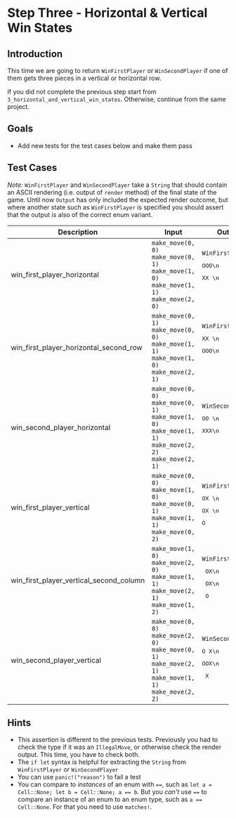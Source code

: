 # Step Three - Horizontal & Vertical Win States

## Introduction

This time we are going to return `WinFirstPlayer` or `WinSecondPlayer` if one of them gets three pieces in a vertical or horizontal row.

If you did not complete the previous step start from `3_horizontal_and_vertical_win_states`. Otherwise, continue from the same project.

## Goals

* Add new tests for the test cases below and make them pass

## Test Cases

*Note:* `WinFirstPlayer` and `WinSecondPlayer` take a `String` that should contain an ASCII rendering (i.e. output of `render` method) of the final state of the game. Until now `Output` has only included the expected render outcome, but where another state such as `WinFirstPlayer` is specified you should assert that the output is also of the correct enum variant.

| Description                             | Input                                                                                                                           | Output                                                                 |
|-----------------------------------------|---------------------------------------------------------------------------------------------------------------------------------|------------------------------------------------------------------------|
| win_first_player_horizontal             | `make_move(0, 0)`<br/>`make_move(0, 1)`</br>`make_move(1, 0)`<br/>`make_move(1, 1)`<br/>`make_move(2, 0)`                       | `WinFirstPlayer`<br/><pre>OOO\n</pre><pre>XX \n   </pre><pre>   </pre> |
| win_first_player_horizontal_second_row  | `make_move(0, 1)`<br/>`make_move(0, 0)`</br>`make_move(1, 1)`<br/>`make_move(1, 0)`<br/>`make_move(2, 1)`                       | `WinFirstPlayer`<br/><pre>XX \n</pre><pre>OOO\n   </pre><pre>   </pre>                      |
| win_second_player_horizontal            | `make_move(0, 0)`<br/>`make_move(0, 1)`</br>`make_move(1, 0)`<br/>`make_move(1, 1)`<br/>`make_move(2, 2)`<br/>`make_move(2, 1)` | `WinSecondPlayer`<br/><pre>OO \n</pre><pre>XXX\n   </pre><pre>   </pre>                      |
| win_first_player_vertical               | `make_move(0, 0)`<br/>`make_move(1, 0)`</br>`make_move(0, 1)`<br/>`make_move(1, 1)`<br/>`make_move(0, 2)`                       | `WinFirstPlayer`<br/><pre>OX \n</pre><pre>OX \n   </pre><pre>O  </pre>                      |
| win_first_player_vertical_second_column | `make_move(1, 0)`<br/>`make_move(2, 0)`</br>`make_move(1, 1)`<br/>`make_move(2, 1)`<br/>`make_move(1, 2)`                       | `WinFirstPlayer`<br/><pre> OX\n</pre><pre> OX\n   </pre><pre> O </pre>                      |
| win_second_player_vertical              | `make_move(0, 0)`<br/>`make_move(2, 0)`</br>`make_move(0, 1)`<br/>`make_move(2, 1)`<br/>`make_move(1, 1)`<br/>`make_move(2, 2)` | `WinSecondPlayer`<br/><pre>O X\n</pre><pre>OOX\n   </pre><pre>  X</pre>                      |

## Hints

* This assertion is different to the previous tests. Previously you had to check the type if it was an `IllegalMove`, or otherwise check the render output. This time, you have to check both.
* The `if let` syntax is helpful for extracting the `String` from `WinFirstPlayer` or `WinSecondPlayer`
* You can use `panic!("reason")` to fail a test
* You can compare to _instances_ of an enum with `==`, such as `let a = Cell::None; let b = Cell::None; a == b`. But you _can't_ use `==` to compare an instance of an enum to an enum type, such as `a == Cell::None`. For that you need to use `matches!`.

